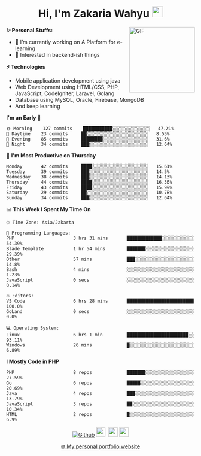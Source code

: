 <h1 align="center">Hi, I'm Zakaria Wahyu <img src="https://github.com/TheDudeThatCode/TheDudeThatCode/blob/master/Assets/Hi.gif" width="29px"></h1>

<img align="right" alt="GIF" height="175px" src="https://www.nayakapratama.co.id/wp-content/uploads/2019/07/Website-Maintenance.gif" />

**✨ Personal Stuffs:**
- 🔭 I’m currently working on A Platform for e-learning 
- 🌱 Interested in backend-ish things

**⚡ Technologies**
- Mobile application development using java
- Web Development using HTML/CSS, PHP, JavaScript, CodeIgniter, Laravel, Golang
- Database using MySQL, Oracle, Firebase, MongoDB
- And keep learning

<!--START_SECTION:waka-->
**I'm an Early 🐤** 

```text
🌞 Morning    127 commits    ███████████░░░░░░░░░░░░░░   47.21% 
🌆 Daytime    23 commits     ██░░░░░░░░░░░░░░░░░░░░░░░   8.55% 
🌃 Evening    85 commits     ████████░░░░░░░░░░░░░░░░░   31.6% 
🌙 Night      34 commits     ███░░░░░░░░░░░░░░░░░░░░░░   12.64%

```
📅 **I'm Most Productive on Thursday** 

```text
Monday       42 commits     ████░░░░░░░░░░░░░░░░░░░░░   15.61% 
Tuesday      39 commits     ███░░░░░░░░░░░░░░░░░░░░░░   14.5% 
Wednesday    38 commits     ███░░░░░░░░░░░░░░░░░░░░░░   14.13% 
Thursday     44 commits     ████░░░░░░░░░░░░░░░░░░░░░   16.36% 
Friday       43 commits     ████░░░░░░░░░░░░░░░░░░░░░   15.99% 
Saturday     29 commits     ██░░░░░░░░░░░░░░░░░░░░░░░   10.78% 
Sunday       34 commits     ███░░░░░░░░░░░░░░░░░░░░░░   12.64%

```


📊 **This Week I Spent My Time On** 

```text
⌚︎ Time Zone: Asia/Jakarta

💬 Programming Languages: 
PHP                      3 hrs 31 mins       █████████████░░░░░░░░░░░░   54.39% 
Blade Template           1 hr 54 mins        ███████░░░░░░░░░░░░░░░░░░   29.39% 
Other                    57 mins             ███░░░░░░░░░░░░░░░░░░░░░░   14.8% 
Bash                     4 mins              ░░░░░░░░░░░░░░░░░░░░░░░░░   1.23% 
JavaScript               0 secs              ░░░░░░░░░░░░░░░░░░░░░░░░░   0.14%

🔥 Editors: 
VS Code                  6 hrs 28 mins       █████████████████████████   100.0% 
GoLand                   0 secs              ░░░░░░░░░░░░░░░░░░░░░░░░░   0.0%

💻 Operating System: 
Linux                    6 hrs 1 min         ███████████████████████░░   93.11% 
Windows                  26 mins             █░░░░░░░░░░░░░░░░░░░░░░░░   6.89%

```

**I Mostly Code in PHP** 

```text
PHP                      8 repos             ███████░░░░░░░░░░░░░░░░░░   27.59% 
Go                       6 repos             █████░░░░░░░░░░░░░░░░░░░░   20.69% 
Java                     4 repos             ███░░░░░░░░░░░░░░░░░░░░░░   13.79% 
JavaScript               3 repos             ██░░░░░░░░░░░░░░░░░░░░░░░   10.34% 
HTML                     2 repos             █░░░░░░░░░░░░░░░░░░░░░░░░   6.9%

```



<!--END_SECTION:waka-->

<p align="center">
<a href="https://github.com/zakariawahyu" target="_blank"><img alt="Github" src="https://img.shields.io/badge/GitHub-%2312100E.svg?&style=for-the-badge&logo=Github&logoColor=white" /></a>
<a href="https://www.twitter.com/_zakariawahyu"><img src="https://img.shields.io/badge/twitter-%231DA1F2.svg?&style=for-the-badge&logo=twitter&logoColor=white" height=25></a> 
<a href="https://www.linkedin.com/in/zakariawahyu"><img src="https://img.shields.io/badge/linkedin-%230077B5.svg?&style=for-the-badge&logo=linkedin&logoColor=white" height=25></a> 
<a href="https://www.instagram.com/_zakariawahyu"><img src="https://img.shields.io/badge/instagram-%23E4405F.svg?&style=for-the-badge&logo=instagram&logoColor=white" height=25></a></p>
<p align="center"><a href="https://www.zakariawahyu.com">🌐 My personal portfolio website</a></p>
